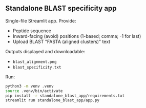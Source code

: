 ## Standalone BLAST specificity app

Single-file Streamlit app. Provide:
- Peptide sequence
- Inward-facing (avoid) positions (1-based; comma; -1 for last)
- Upload BLAST "FASTA (aligned clusters)" text

Outputs displayed and downloadable:
- `blast_alignment.png`
- `blast_specificity.txt`

Run:
```bash
python3 -m venv .venv
source .venv/bin/activate
pip install -r standalone_blast_app/requirements.txt
streamlit run standalone_blast_app/app.py
```


